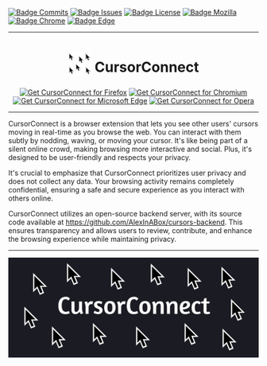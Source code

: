 [![Badge Commits]][Commit Rate]
[![Badge Issues]][Issues]
[![Badge License]][License]
[![Badge Mozilla]][Mozilla]
[![Badge Chrome]][Chrome]
[![Badge Edge]][Edge]

***

<h1 align="center">
<sub>
<img src="https://raw.githubusercontent.com/AlexInABox/CursorConnect/main/promo/icons_full/icon48.png" height="48" width="48">
</sub>
CursorConnect
</h1>

<p align="center">
<a href="https://boinky.click/cursorConnect-f"><img src="https://user-images.githubusercontent.com/585534/107280546-7b9b2a00-6a26-11eb-8f9f-f95932f4bfec.png" alt="Get CursorConnect for Firefox"></a>
<a href="https://boinky.click/cursorConnect-c"><img src="https://user-images.githubusercontent.com/585534/107280622-91a8ea80-6a26-11eb-8d07-77c548b28665.png" alt="Get CursorConnect for Chromium"></a>
<a href="https://boinky.click/cursorConnect-e"><img src="https://user-images.githubusercontent.com/585534/107280673-a5ece780-6a26-11eb-9cc7-9fa9f9f81180.png" alt="Get CursorConnect for Microsoft Edge"></a>
<a href="https://boinky.click/cursorConnect-o"><img src="https://user-images.githubusercontent.com/585534/107280692-ac7b5f00-6a26-11eb-85c7-088926504452.png" alt="Get CursorConnect for Opera"></a>
</p>

***

CursorConnect is a browser extension that lets you see other users' cursors moving in real-time as you browse the web. You can interact with them subtly by nodding, waving, or moving your cursor. It's like being part of a silent online crowd, making browsing more interactive and social. Plus, it's designed to be user-friendly and respects your privacy.

It's crucial to emphasize that CursorConnect prioritizes user privacy and does not collect any data. Your browsing activity remains completely confidential, ensuring a safe and secure experience as you interact with others online.

CursorConnect utilizes an open-source backend server, with its source code available at https://github.com/AlexInABox/cursors-backend. This ensures transparency and allows users to review, contribute, and enhance the browsing experience while maintaining privacy.

***
<img src="https://raw.githubusercontent.com/AlexInABox/CursorConnect/main/promo/promo_tiles/promo_1400x560.png">


<!----------------------------------------------------------------------------->

[Mozilla]: https://boinky.click/cursorConnect-f
[Chrome]: https://boinky.click/cursorConnect-c
[Edge]: https://boinky.click/cursorConnect-e

[License]: LICENSE.txt


<!---------------------------------[ Internal ]-------------------------------->

[Commit Rate]: https://github.com/AlexInABox/CursorConnect/commits/main
[Releases]: https://github.com/AlexInABox/CursorConnect/releases
[Issues]: https://github.com/AlexInABox/CursorConnect/issues


<!----------------------------------[ Badges ]--------------------------------->

[Badge Commits]: https://img.shields.io/github/commit-activity/m/AlexInABox/CursorConnect?label=Commits
[Badge Mozilla]: https://img.shields.io/amo/rating/cursorconnect?label=Firefox
[Badge License]: https://img.shields.io/badge/License-GPLv3-blue.svg
[Badge Chrome]: https://img.shields.io/chrome-web-store/rating/golmpimdjemjkffedbgjflgbcmcdcfnf?label=Chrome
[Badge Edge]: https://img.shields.io/badge/dynamic/json?label=Edge&color=brightgreen&query=%24.averageRating&suffix=%2F%35&url=https%3A%2F%2Fmicrosoftedge.microsoft.com%2Faddons%2Fgetproductdetailsbycrxid%2agnjkhpphbbfahegjeeneacaipnjppaa
[Badge Issues]: https://img.shields.io/github/issues/AlexInABox/CursorConnect

